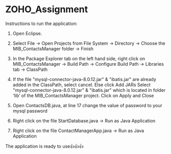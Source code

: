 # ZOHO_Assignment

Instructions to run the application:

1. Open Eclipse.

2. Select File -> Open Projects from File System -> Directory -> Choose the MIB_ContactsManager folder -> Finish

3. In the Package Explorer tab on the left hand side, right click on MIB_ContactsManager -> Build Path -> Configure Build Path -> Libraries tab -> ClassPath

4. If the file "mysql-connector-java-8.0.12.jar" & "ibatis.jar" are already added in the ClassPath, select cancel. Else click Add JARs Select "mysql-connector-java-8.0.12.jar" & "ibatis.jar" which is located in folder ‘lib’ of the MIB_ContactsManager project. Click on Apply and Close

5. Open ContactsDB.java, at line 17 change the value of password to your mysql password

6. Right click on the file StartDatabase.java -> Run as Java Application

7. Right click on the file ContactManagerApp.java -> Run as Java Application

The application is ready to use👍👍👍
